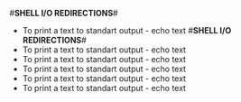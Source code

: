 #**SHELL I/O REDIRECTIONS**#
- To print a text to standart output - echo text
#**SHELL I/O REDIRECTIONS**#
- To print a text to standart output - echo text
- To print a text to standart output - echo text
- To print a text to standart output - echo text
- To print a text to standart output - echo text
- To print a text to standart output - echo text
